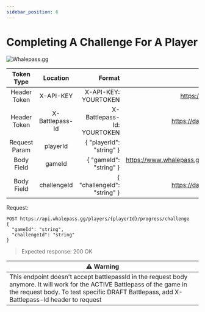 ```yaml
---
sidebar_position: 6
---
```

# Completing A Challenge For A Player

![Whalepass.gg](https://i.imgur.com/zwUqWaS.png)

| Token Type   | Location         | Format                               | Where To Find                                                       |
|:------------:|:----------------:|--------------------------------------:|-------------------------------------------------------------------:|
| Header Token | X-API-KEY        | X-API-KEY: YOURTOKEN                 | https://dashboard.whalepass.gg/api-key                              |
| Header Token | X-Battlepass-Id  | X-Battlepass-Id: YOURTOKEN           | https://dashboard.whalepass.gg/campaigns                            |
| Request Param   | playerId         | \{ "playerId": "string" \}             | You can find in response                                            |
| Body Field   | gameId           | \{ "gameId": "string" \}               | https://www.whalepass.gg/documentation/tutorial#finding-your-game-id|
| Body Field   | challengeId      | \{ "challengeId": "string" \}          | https://dashboard.whalepass.gg/campaigns                            |

Request:
```http
POST https://api.whalepass.gg/players/{playerId}/progress/challenge
{
  "gameId": "string",
  "challengeId": "string"
}
```

> Expected response: 200 OK



| ⚠️ Warning                                                         |
|--------------------------------------------------------------------|
|This endpoint doesn't accept battlepassId in the request body anymore. It will work for the ACTIVE Battlepass of the game in the request body. To test specific DRAFT Battlepass, add X-Battlepass-Id header to request|

